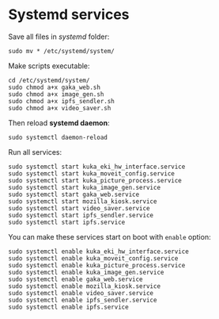 # Systemd services

Save all files in *systemd* folder:
```shell
sudo mv * /etc/systemd/system/
```
Make scripts executable:
```shell
cd /etc/systemd/system/
sudo chmod a+x gaka_web.sh
sudo chmod a+x image_gen.sh
sudo chmod a+x ipfs_sendler.sh
sudo chmod a+x video_saver.sh
```
Then reload **systemd daemon**:
```shell
sudo systemctl daemon-reload
```

Run all services:
```shell
sudo systemctl start kuka_eki_hw_interface.service
sudo systemctl start kuka_moveit_config.service
sudo systemctl start kuka_picture_process.service
sudo systemctl start kuka_image_gen.service
sudo systemctl start gaka_web.service
sudo systemctl start mozilla_kiosk.service
sudo systemctl start video_saver.service
sudo systemctl start ipfs_sendler.service
sudo systemctl start ipfs.service
```

You can make these services start on boot with `enable` option:
```shell
sudo systemctl enable kuka_eki_hw_interface.service
sudo systemctl enable kuka_moveit_config.service
sudo systemctl enable kuka_picture_process.service
sudo systemctl enable kuka_image_gen.service
sudo systemctl enable gaka_web.service
sudo systemctl enable mozilla_kiosk.service
sudo systemctl enable video_saver.service
sudo systemctl enable ipfs_sendler.service
sudo systemctl enable ipfs.service
```
